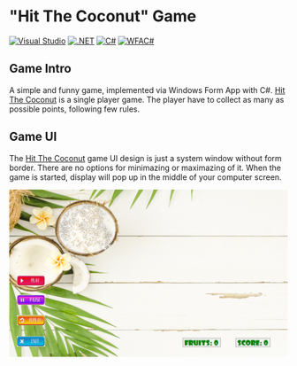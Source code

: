# **"Hit The Coconut" Game**

[![Visual Studio](https://img.shields.io/badge/Visual%20Studio-2022-brightgreen)](https://visualstudio.microsoft.com/)
[![.NET](https://img.shields.io/badge/.NET-5.0-brightgreen)](https://dotnet.microsoft.com/)
[![C#](https://img.shields.io/badge/C%23-9.0-green)](https://docs.microsoft.com/en-us/dotnet/csharp/whats-new/csharp-9)
[![WFAC#](https://img.shields.io/badge/Windows%20Form%20App-C%23-yellowgreen)](https://docs.microsoft.com/en-us/visualstudio/ide/create-csharp-winform-visual-studio?view=vs-2022)


## Game Intro

A simple and funny game, implemented via Windows Form App with C#. [Hit The Coconut](https://github.com/Threed90/Hit_The_Coconut) is a single player game. The player have to collect as many as possible points, following few rules.

## Game UI

The [Hit The Coconut](https://github.com/Threed90/Hit_The_Coconut) game UI design is just a system window without form border. 
There are no options for minimazing or maximazing of it. When the game is started, display will pop up in the middle of your computer screen.

<img src="https://github.com/Threed90/Hit_The_Coconut/blob/main/gameScreenshots/gameEntrySkin.png" width="600">
